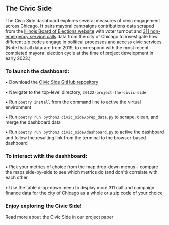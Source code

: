 
## The Civic Side

The Civic Side dashboard explores several measures of civic engagement across Chicago. It pairs mayoral campaigns contributions data scraped from the [Illinois Board of Elections website](https://www.elections.il.gov/CampaignDisclosure/ContributionSearchByCommittees.aspx) with voter turnout and [311 non-emergency service calls](https://www.chicago.gov/city/en/depts/311.html) data from the city of Chicago to investigate how different zip codes engage in political processes and access civic services. (Note that all data are from 2019, to correspond with the most recent completed mayoral election cycle at the time of project development in early 2023.) 

### To launch the dashboard:

• Download the [Civic Side GitHub repository](https://github.com/uchicago-capp122-spring23/30122-project-the-civic-side)

• Navigate to the top-level directory, `30122-project-the-civic-side`

• Run `poetry install` from the command line to active the virtual environment

• Run `poetry run python3 civic_side/prep_data.py` to scrape, clean, and merge the dashboard data

• Run `poetry run python3 civic_side/dashboard.py` to active the dashboard and follow the resulting link from the terminal to the browser-based dashboard

### To interact with the dashhboard:

• Pick your metrics of choice from the map drop-down menus – compare the maps side-by-side to see which metrics do (and don't) correlate with each other

• Use the table drop-down menu to display more 311 call and campaign finance data for the city of Chicago as a whole or a zip code of your choice

### Enjoy exploring the Civic Side!
Read more about the Civic Side in our project paper

